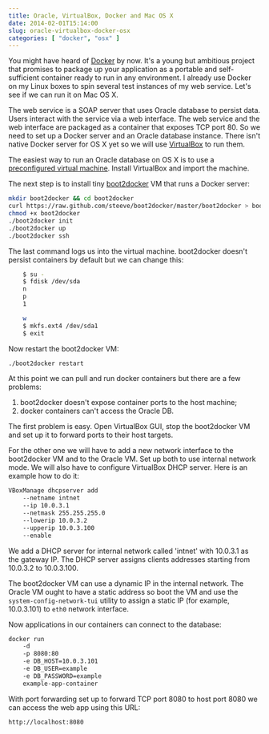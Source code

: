 ```yaml
---
title: Oracle, VirtualBox, Docker and Mac OS X
date: 2014-02-01T15:14:00
slug: oracle-virtualbox-docker-osx
categories: [ "docker", "osx" ]
---
```


You might have heard of [Docker](http://www.docker.io "Docker") by now. It's a young but ambitious project that promises to package up
your application as a portable and self-sufficient container ready to run in any environment. I already use Docker on my Linux boxes to
spin several test instances of my web service. Let's see if we can run it on Mac OS X.

<!--more-->

The web service is a SOAP server that uses Oracle database to persist data. Users interact with the service via a web interface.
The web service and the web interface are packaged as a container that exposes TCP port 80. So we need to set up a Docker server and
an Oracle database instance. There isn't native Docker server for OS X yet so we will use
[VirtualBox](https://www.virtualbox.org/wiki/Downloads "VirualBox") to run them.

The easiest way to run an Oracle database on OS X is to use a [preconfigured virtual machine](http://www.oracle.com/technetwork/database/enterprise-edition/databaseappdev-vm-161299.html "Oracle VM for developers").
Install VirtualBox and import the machine.

The next step is to install tiny [boot2docker](https://github.com/steeve/boot2docker "boot2docker") VM that runs a Docker server:

```bash
mkdir boot2docker && cd boot2docker
curl https://raw.github.com/steeve/boot2docker/master/boot2docker > boot2docker
chmod +x boot2docker
./boot2docker init
./boot2docker up
./boot2docker ssh
```

The last command logs us into the virtual machine. boot2docker doesn't persist containers by default but we can change this:

```bash
    $ su -
    $ fdisk /dev/sda
    n
    p
    1

    w
    $ mkfs.ext4 /dev/sda1
    $ exit
```

Now restart the boot2docker VM:

```bash
./boot2docker restart
```

At this point we can pull and run docker containers but there are a few problems:

1. boot2docker doesn't expose container ports to the host machine;
2. docker containers can't access the Oracle DB.

The first problem is easy. Open VirtualBox GUI, stop the boot2docker VM and set up it to forward ports to their host targets.

For the other one we will have to add a new network interface to the boot2docker VM and to the Oracle VM. Set up
both to use internal network mode. We will also have to configure VirtualBox DHCP server. Here is an example how to do it:

```bash
VBoxManage dhcpserver add
    --netname intnet
    --ip 10.0.3.1
    --netmask 255.255.255.0
    --lowerip 10.0.3.2
    --upperip 10.0.3.100
    --enable
```

We add a DHCP server for internal network called 'intnet' with 10.0.3.1 as the gateway IP. The DHCP server assigns
clients addresses starting from 10.0.3.2 to 10.0.3.100.

The boot2docker VM can use a dynamic IP in the internal network. The Oracle VM ought to have a static address so
boot the VM and use the ```system-config-network-tui``` utility to assign a static IP (for example, 10.0.3.101) to ```eth0``` network interface.

Now applications in our containers can connect to the database:

```bash
docker run
    -d
    -p 8080:80
    -e DB_HOST=10.0.3.101
    -e DB_USER=example
    -e DB_PASSWORD=example
    example-app-container
```

With port forwarding set up to forward TCP port 8080 to host port 8080 we can access the web app using this URL:

    http://localhost:8080
